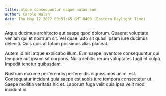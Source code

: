 ```yaml
---
title: atque consequuntur eaque natus eum
author: Carole Walsh
date: Thu May 12 2022 09:51:45 GMT-0400 (Eastern Daylight Time)
---
```

Atque ducimus architecto aut saepe quod dolorum. Quaerat voluptate veniam qui et nostrum sit. Vel quae iusto sit quasi ipsam iure ducimus deleniti. Quis quis at totam possimus alias placeat.

 Autem id nisi atque explicabo illum. Eum saepe inventore consequuntur qui tempore aut ipsum sit corporis. Nulla debitis rerum voluptates fugit et culpa. Impedit tenetur quibusdam.

 Nostrum maxime perferendis perferendis dignissimos animi est. Consequatur incidunt quia saepe est nobis iure tempora consectetur ut. Saepe mollitia veritatis hic et. Laborum fuga velit quia ipsa velit modi incidunt id.
